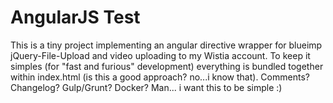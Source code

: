 # AngularJS Test

This is a tiny project implementing an angular directive wrapper for blueimp jQuery-File-Upload and video uploading to my Wistia account. To keep it simples (for "fast and furious" development) everything is bundled together within index.html (is this a good approach? no...i know that). Comments? Changelog? Gulp/Grunt? Docker? Man... i want this to be simple :)
